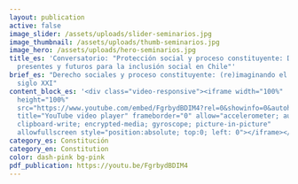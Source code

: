 ```yaml
---
layout: publication
active: false
image_slider: /assets/uploads/slider-seminarios.jpg
image_thumbnail: /assets/uploads/thumb-seminarios.jpg
image_hero: /assets/uploads/hero-seminarios.jpg
title_es: 'Conversatorio: "Protección social y proceso constituyente: Desafíos
  presentes y futuros para la inclusión social en Chile"'
brief_es: "Derecho sociales y proceso constituyente: (re)imaginando el Chile del
  siglo XXI"
content_block_es: '<div class="video-responsive"><iframe width="100%"
  height="100%"
  src="https://www.youtube.com/embed/FgrbydBDIM4?rel=0&showinfo=0&autohide=1&modestbranding=1"
  title="YouTube video player" frameborder="0" allow="accelerometer; autoplay;
  clipboard-write; encrypted-media; gyroscope; picture-in-picture"
  allowfullscreen style="position:absolute; top:0; left: 0"></iframe></div>'
category_es: Constitución
category_en: Constitution
color: dash-pink bg-pink
pdf_publication: https://youtu.be/FgrbydBDIM4
---
```

